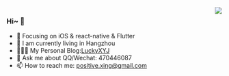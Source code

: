 

<!--
**LuckyXYJ/LuckyXYJ** is a ✨ _special_ ✨ repository because its `README.md` (this file) appears on your GitHub profile.

Here are some ideas to get you started:

- 🔭 I’m currently working on ...
- 🌱 I’m currently learning ...
- 👯 I’m looking to collaborate on ...
- 🤔 I’m looking for help with ...
- 💬 Ask me about ...
- 📫 How to reach me: ...
- 😄 Pronouns: ...
- ⚡ Fun fact: ...
-->

<img align="right" src="https://github-readme-stats.vercel.app/api?username=luckyxyj&show_icons=true&icon_color=FFA020&text_color=808080&bg_color=00000000&hide_title=true"/>

### Hi~ 🙋

- 🔭 Focusing on iOS & react-native & Flutter
- 🏡 I am currently living in Hangzhou
- 🙅🏻‍♀️ My Personal Blog:[LuckyXYJ](https://www.xingyajie.tech/)
- 💬 Ask me about QQ/Wechat: 470446087
- 📫 How to reach me: positive.xing@gmail.com
